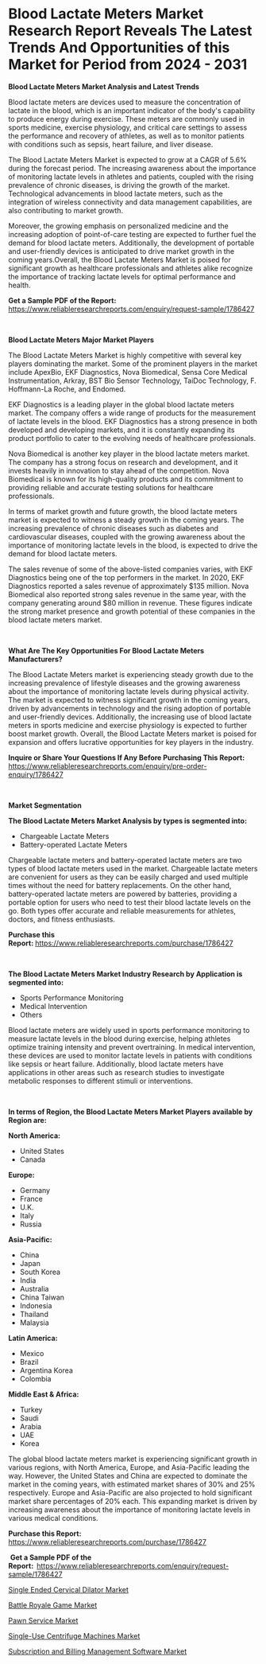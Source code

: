<p><h1>Blood Lactate Meters Market Research Report Reveals The Latest Trends And Opportunities of this Market for Period from 2024 - 2031</h1></p><p><strong>Blood Lactate Meters Market Analysis and Latest Trends</strong></p>
<p><p>Blood lactate meters are devices used to measure the concentration of lactate in the blood, which is an important indicator of the body's capability to produce energy during exercise. These meters are commonly used in sports medicine, exercise physiology, and critical care settings to assess the performance and recovery of athletes, as well as to monitor patients with conditions such as sepsis, heart failure, and liver disease.</p><p>The Blood Lactate Meters Market is expected to grow at a CAGR of 5.6% during the forecast period. The increasing awareness about the importance of monitoring lactate levels in athletes and patients, coupled with the rising prevalence of chronic diseases, is driving the growth of the market. Technological advancements in blood lactate meters, such as the integration of wireless connectivity and data management capabilities, are also contributing to market growth.</p><p>Moreover, the growing emphasis on personalized medicine and the increasing adoption of point-of-care testing are expected to further fuel the demand for blood lactate meters. Additionally, the development of portable and user-friendly devices is anticipated to drive market growth in the coming years.Overall, the Blood Lactate Meters Market is poised for significant growth as healthcare professionals and athletes alike recognize the importance of tracking lactate levels for optimal performance and health.</p></p>
<p><strong>Get a Sample PDF of the Report:&nbsp;</strong> <a href="https://www.reliableresearchreports.com/enquiry/request-sample/1786427">https://www.reliableresearchreports.com/enquiry/request-sample/1786427</a></p>
<p>&nbsp;</p>
<p><strong>Blood Lactate Meters Major Market Players</strong></p>
<p><p>The Blood Lactate Meters Market is highly competitive with several key players dominating the market. Some of the prominent players in the market include ApexBio, EKF Diagnostics, Nova Biomedical, Sensa Core Medical Instrumentation, Arkray, BST Bio Sensor Technology, TaiDoc Technology, F. Hoffmann-La Roche, and Endomed. </p><p>EKF Diagnostics is a leading player in the global blood lactate meters market. The company offers a wide range of products for the measurement of lactate levels in the blood. EKF Diagnostics has a strong presence in both developed and developing markets, and it is constantly expanding its product portfolio to cater to the evolving needs of healthcare professionals.</p><p>Nova Biomedical is another key player in the blood lactate meters market. The company has a strong focus on research and development, and it invests heavily in innovation to stay ahead of the competition. Nova Biomedical is known for its high-quality products and its commitment to providing reliable and accurate testing solutions for healthcare professionals.</p><p>In terms of market growth and future growth, the blood lactate meters market is expected to witness a steady growth in the coming years. The increasing prevalence of chronic diseases such as diabetes and cardiovascular diseases, coupled with the growing awareness about the importance of monitoring lactate levels in the blood, is expected to drive the demand for blood lactate meters.</p><p>The sales revenue of some of the above-listed companies varies, with EKF Diagnostics being one of the top performers in the market. In 2020, EKF Diagnostics reported a sales revenue of approximately $135 million. Nova Biomedical also reported strong sales revenue in the same year, with the company generating around $80 million in revenue. These figures indicate the strong market presence and growth potential of these companies in the blood lactate meters market.</p></p>
<p>&nbsp;</p>
<p><strong>What Are The Key Opportunities For Blood Lactate Meters Manufacturers?</strong></p>
<p><p>The Blood Lactate Meters market is experiencing steady growth due to the increasing prevalence of lifestyle diseases and the growing awareness about the importance of monitoring lactate levels during physical activity. The market is expected to witness significant growth in the coming years, driven by advancements in technology and the rising adoption of portable and user-friendly devices. Additionally, the increasing use of blood lactate meters in sports medicine and exercise physiology is expected to further boost market growth. Overall, the Blood Lactate Meters market is poised for expansion and offers lucrative opportunities for key players in the industry.</p></p>
<p><strong>Inquire or Share Your Questions If Any Before Purchasing This Report:</strong> <a href="https://www.reliableresearchreports.com/enquiry/pre-order-enquiry/1786427">https://www.reliableresearchreports.com/enquiry/pre-order-enquiry/1786427</a></p>
<p>&nbsp;</p>
<p><strong>Market Segmentation</strong></p>
<p><strong>The Blood Lactate Meters Market Analysis by types is segmented into:</strong></p>
<p><ul><li>Chargeable Lactate Meters</li><li>Battery-operated Lactate Meters</li></ul></p>
<p><p>Chargeable lactate meters and battery-operated lactate meters are two types of blood lactate meters used in the market. Chargeable lactate meters are convenient for users as they can be easily charged and used multiple times without the need for battery replacements. On the other hand, battery-operated lactate meters are powered by batteries, providing a portable option for users who need to test their blood lactate levels on the go. Both types offer accurate and reliable measurements for athletes, doctors, and fitness enthusiasts.</p></p>
<p><strong>Purchase this Report:&nbsp;</strong><a href="https://www.reliableresearchreports.com/purchase/1786427">https://www.reliableresearchreports.com/purchase/1786427</a></p>
<p>&nbsp;</p>
<p><strong>The Blood Lactate Meters Market Industry Research by Application is segmented into:</strong></p>
<p><ul><li>Sports Performance Monitoring</li><li>Medical Intervention</li><li>Others</li></ul></p>
<p><p>Blood lactate meters are widely used in sports performance monitoring to measure lactate levels in the blood during exercise, helping athletes optimize training intensity and prevent overtraining. In medical intervention, these devices are used to monitor lactate levels in patients with conditions like sepsis or heart failure. Additionally, blood lactate meters have applications in other areas such as research studies to investigate metabolic responses to different stimuli or interventions.</p></p>
<p>&nbsp;</p>
<p><strong>In terms of Region, the Blood Lactate Meters Market Players available by Region are:</strong></p>
<p>
    <p> <strong> North America: </strong>
        <ul>
            <li>United States</li>
            <li>Canada</li>
        </ul>
        </p> 
    <p> <strong> Europe: </strong>
        <ul>
            <li>Germany</li>
            <li>France</li>
            <li>U.K.</li>
            <li>Italy</li>
            <li>Russia</li>
        </ul>
        </p> 
    <p> <strong> Asia-Pacific: </strong>
        <ul>
            <li>China</li>
            <li>Japan</li>
            <li>South Korea</li>
            <li>India</li>
            <li>Australia</li>
            <li>China Taiwan</li>
            <li>Indonesia</li>
            <li>Thailand</li>
            <li>Malaysia</li>
        </ul>
        </p> 
    <p> <strong> Latin America: </strong>
        <ul>
            <li>Mexico</li>
            <li>Brazil</li>
            <li>Argentina Korea</li>
            <li>Colombia</li>
        </ul>
        </p> 
    <p> <strong> Middle East & Africa: </strong>
        <ul>
            <li>Turkey</li>
            <li>Saudi</li>
            <li>Arabia</li>
            <li>UAE</li>
            <li>Korea</li>
        </ul>
    </p>
    </p>
<p><p>The global blood lactate meters market is experiencing significant growth in various regions, with North America, Europe, and Asia-Pacific leading the way. However, the United States and China are expected to dominate the market in the coming years, with estimated market shares of 30% and 25% respectively. Europe and Asia-Pacific are also projected to hold significant market share percentages of 20% each. This expanding market is driven by increasing awareness about the importance of monitoring lactate levels in various medical conditions.</p></p>
<p><strong>Purchase this Report: </strong><a href="https://www.reliableresearchreports.com/purchase/1786427">https://www.reliableresearchreports.com/purchase/1786427</a></p>
<p>&nbsp;<strong>Get a Sample PDF of the Report:&nbsp;&nbsp;</strong><a href="https://www.reliableresearchreports.com/enquiry/request-sample/1786427">https://www.reliableresearchreports.com/enquiry/request-sample/1786427</a></p>
<p><strong></strong></p>
<p><p><a href="https://github.com/mharielmesa/Market-Research-Report-List-2/blob/main/single-ended-cervical-dilator-market.md">Single Ended Cervical Dilator Market</a></p><p><a href="https://medium.com/@sarinaking2023/battle-royale-game-market-analysis-its-cagr-market-segmentation-and-global-industry-overview-9f49f4e0ca35">Battle Royale Game Market</a></p><p><a href="https://medium.com/@sarinaking2023/pawn-service-market-insight-market-trends-growth-forecasted-from-2024-to-2031-1f9920169848">Pawn Service Market</a></p><p><a href="https://github.com/suaretopek9/Market-Research-Report-List-1/blob/main/single-use-centrifuge-machines-market.md">Single-Use Centrifuge Machines Market</a></p><p><a href="https://medium.com/@sarinaking2023/subscription-and-billing-management-software-market-insights-into-market-cagr-market-trends-and-c8b58f2005b2">Subscription and Billing Management Software Market</a></p></p>